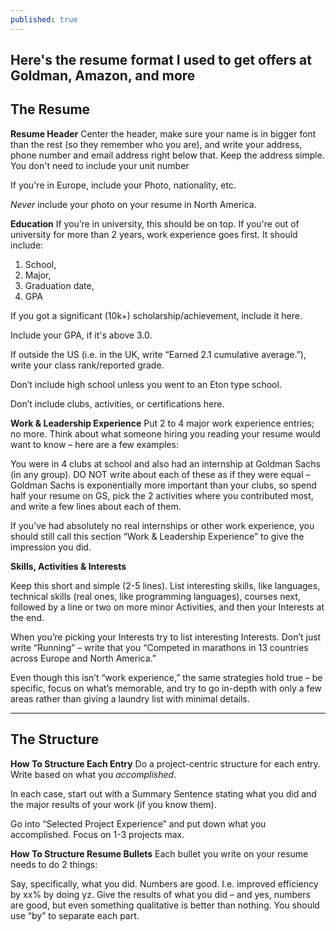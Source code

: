 ```yaml
---
published: true
---
```

## Here's the resume format I used to get offers at Goldman, Amazon, and more

## The Resume

**Resume Header**
Center the header, make sure your name is in bigger font than the rest (so they remember who you are), and write your address, phone number and email address right below that. Keep the address simple. You don't need to include your unit number

If you're in Europe, include your Photo, nationality, etc.

_Never_ include your photo on your resume in North America.

**Education**
If you’re in university, this should be on top. If you're out of university for more than 2 years, work experience goes first. It should include:

1. School,
2. Major,
3. Graduation date,
4. GPA

If you got a significant (10k+) scholarship/achievement, include it here.

Include your GPA, if it's above 3.0. 

If outside the US (i.e. in the UK, write “Earned 2.1 cumulative average.”), write your class rank/reported grade.

Don’t include high school unless you went to an Eton type school.

Don’t include clubs, activities, or certifications here.

**Work & Leadership Experience**
Put 2 to 4 major work experience entries; no more. Think about what someone hiring you reading your resume would want to know – here are a few examples:

You were in 4 clubs at school and also had an internship at Goldman Sachs (in any group). DO NOT write about each of these as if they were equal – Goldman Sachs is exponentially more important than your clubs, so spend half your resume on GS, pick the 2 activities where you contributed most, and write a few lines about each of them.

If you’ve had absolutely no real internships or other work experience, you should still call this section “Work & Leadership Experience” to give the impression you did.


**Skills, Activities & Interests**

Keep this short and simple (2-5 lines). List interesting skills, like languages, technical skills (real ones, like programming languages), courses next, followed by a line or two on more minor Activities, and then your Interests at the end.

When you’re picking your Interests try to list interesting Interests. Don’t just write “Running” – write that you “Competed in marathons in 13 countries across Europe and North America.”

Even though this isn’t “work experience,” the same strategies hold true – be specific, focus on what’s memorable, and try to go in-depth with only a few areas rather than giving a laundry list with minimal details.

<hr />

## The Structure

**How To Structure Each Entry**
Do a project-centric structure for each entry. Write based on what you _accomplished_.

In each case, start out with a Summary Sentence stating what you did and the major results of your work (if you know them).

Go into “Selected Project Experience” and put down what you accomplished. Focus on 1-3 projects max.

**How To Structure Resume Bullets**
Each bullet you write on your resume needs to do 2 things:

Say, specifically, what you did. Numbers are good. I.e. improved efficiency by xx% by doing yz.
Give the results of what you did – and yes, numbers are good, but even something qualitative is better than nothing. You should use “by” to separate each part.
